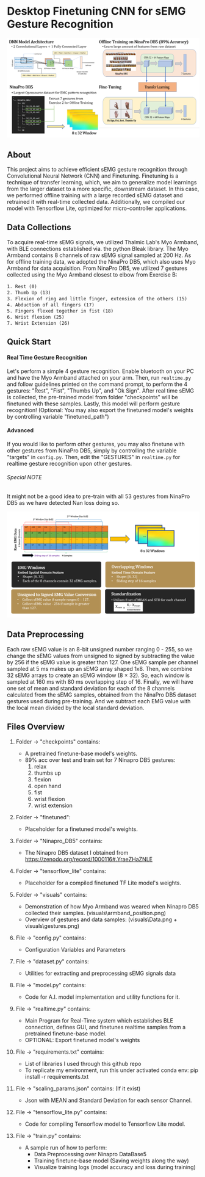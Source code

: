 # Desktop Finetuning CNN for sEMG Gesture Recognition
![Alt text](visuals/finetune.png?raw=true "Title")
## About
This project aims to achieve efficient sEMG gesture recognition through Convolutional Neural Network (CNN) and Finetuning. Finetuning is a technique of transfer learning, which, we aim to generalize model learnings from the larger dataset to a more specific, downstream dataset. In this case, we performed offline training with a large recorded sEMG dataset and retrained it with real-time collected data. Additionally, we compiled our model with Tensorflow Lite, optimized for micro-controller applications.

## Data Collections
To acquire real-time sEMG signals, we utilized Thalmic Lab's Myo Armband, with BLE connections established via. the python Bleak library. The Myo Armband contains 8 channels of raw sEMG signal sampled at 200 Hz. As for offline training data, we adopted the NinaPro DB5, which also uses Myo Armband for data acquisition. From NinaPro DB5, we utilized 7 gestures collected using the Myo Armband closest to elbow from Exercise B: 

    1. Rest (0)
    2. Thumb Up (13)
    3. Flexion of ring and little finger, extension of the others (15)
    4. Abduction of all fingers (17)
    5. Fingers flexed together in fist (18)
    6. Wrist flexion (25)
    7. Wrist Extension (26)

## Quick Start

#### Real Time Gesture Recognition
Let's perform a simple 4 gesture recognition. Enable bluetooth on your PC and have the Myo Armband attached on your arm. Then, run `realtime.py` and follow guidelines printed on the command prompt, to perform the 4 gestures: "Rest", "Fist", "Thumbs Up", and "Ok Sign". After real time sEMG is collected, the pre-trained model from folder "checkpoints" will be finetuned with these samples. Lastly, this model will perform gesture recognition! (Optional: You may also export the finetuned model's weights by controlling variable "finetuned_path")

#### Advanced
If you would like to perform other gestures, you may also finetune with other gestures from NinaPro DB5, simply by controlling the variable "targets" in `config.py`. Then, edit the "GESTURES" in `realtime.py` for realtime gesture recognition upon other gestures.

###### Special NOTE
It might not be a good idea to pre-train with all 53 gestures from NinaPro DB5 as we have detected Nan loss doing so.

![Alt text](visuals/data_preprocessing.png?raw=true "Title")
## Data Preprocessing
Each raw sEMG value is an 8-bit unsigned number ranging 0 - 255, so we change the sEMG values from unsigned to signed by subtracting the value by 256 if the sEMG value is greater than 127. One sEMG sample per channel sampled at 5 ms makes up an sEMG array shaped 1x8. Then, we combine 32 sEMG arrays to create an sEMG window (8 × 32). So, each window is sampled at 160 ms with 80 ms overlapping step of 16. Finally, we will have one set of mean and standard deviation for each of the 8 channels calculated from the sEMG samples, obtained from the NinaPro DB5 dataset gestures used during pre-training. And we subtract each EMG value with the local mean divided by the local standard deviation.


## Files Overview
1. Folder -> "checkpoints" contains:
    - A pretrained finetune-base model's weights.
    - 89% acc over test and train set for 7 Ninapro DB5 gestures:
        1. relax
        2. thumbs up
        3. flexion
        4. open hand
        5. fist
        6. wrist flexion
        7. wrist extension

2. Folder -> "finetuned":
    - Placeholder for a finetuned model's weights.

3. Folder -> "Ninapro_DB5" contains:
    - The Ninapro DB5 dataset I obtained from https://zenodo.org/record/1000116#.YraeZHaZNLE

4. Folder -> "tensorflow_lite" contains:
    - Placeholder for a compiled finetuned TF Lite model's weights.

5. Folder -> "visuals" contains:
    - Demonstration of how Myo Armband was weared when Ninapro DB5 collected their samples. (visuals\armband_position.png)
    - Overview of gestures and data samples: (visuals\Data.png + visuals\gestures.png)

6. File -> "config.py" contains:
    - Configuration Variables and Parameters

7. File -> "dataset.py" contains:
    - Utilities for extracting and preprocessing sEMG signals data

8. File -> "model.py" contains:
    - Code for A.I. model implementation and utility functions for it.

8. File -> "realtime.py" contains:
    - Main Program for Real-Time system which establishes BLE connection,
        defines GUI, and finetunes realtime samples from a pretrained finetune-base model.
    - OPTIONAL: Export finetuned model's weights

9. File -> "requirements.txt" contains:
    - List of libraries I used through this github repo
    - To replicate my environment, run this under activated conda env: pip install -r requirements.txt

10. File -> "scaling_params.json" contains: (If it exist)
    - Json with MEAN and Standard Deviation for each sensor Channel.

11. File -> "tensorflow_lite.py" contains:
    - Code for compiling Tensorflow model to Tensorflow Lite model.

12. File -> "train.py" contains:
    - A sample run of how to perform:
        - Data Preprocessing over Ninapro DataBase5
        - Training finetune-base model (Saving weights along the way)
        - Visualize training logs (model accuracy and loss during training)